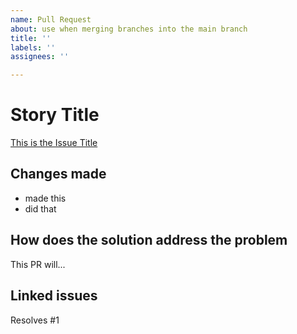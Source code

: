 ```yaml
---
name: Pull Request
about: use when merging branches into the main branch
title: ''
labels: ''
assignees: ''

---
```


# Story Title

[This is the Issue Title](https://github.com/username/repository-name/issues/1)

## Changes made

<!-- use jargons here -->

- made this
- did that

## How does the solution address the problem

<!-- explain for normal people -->

This PR will...

## Linked issues

Resolves #1
